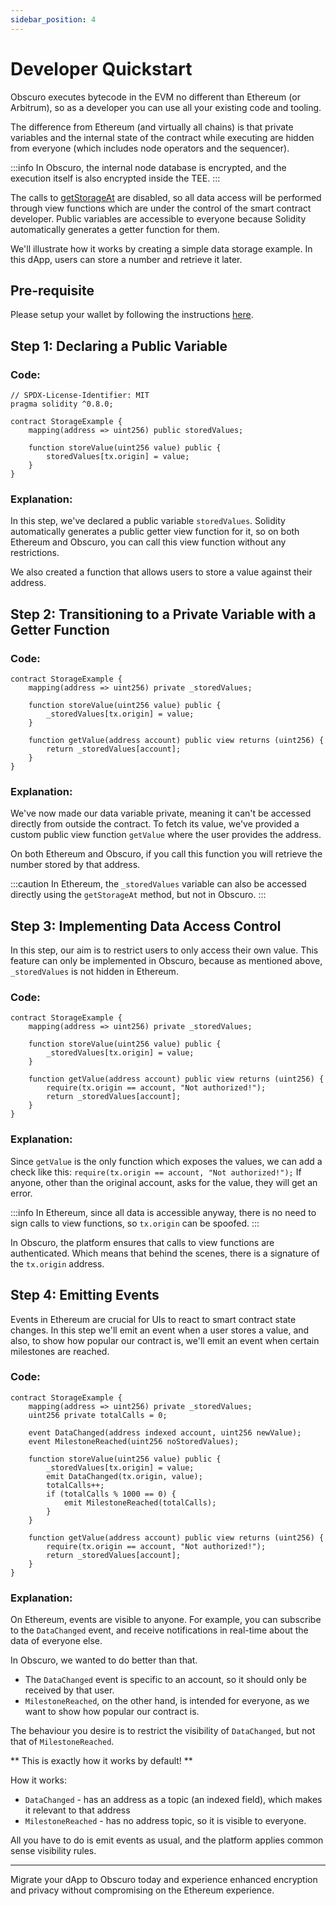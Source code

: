 ```yaml
---
sidebar_position: 4
---
```


# Developer Quickstart

Obscuro executes bytecode in the EVM no different than Ethereum (or Arbitrum), so as a developer you can use all your existing code and tooling.

The difference from Ethereum (and virtually all chains) is that private variables and the internal state of the contract while 
executing are hidden from everyone (which includes node operators and the sequencer).

:::info
In Obscuro, the internal node database is encrypted, and the execution itself is also encrypted inside the TEE.
:::

The calls to [getStorageAt](https://docs.alchemy.com/reference/eth-getstorageat) are disabled, so all data access
will be performed through view functions which are under the control of the smart contract developer.
Public variables are accessible to everyone because Solidity automatically generates a getter function for them.

We'll illustrate how it works by creating a simple data storage example.
In this dApp, users can store a number and retrieve it later.

## Pre-requisite
Please setup your wallet by following the instructions [here](/docs/getting-started/for-developers/setup-dev-env#1-wallet-setup--configuration).

## Step 1: Declaring a Public Variable
### Code:
```solidity
// SPDX-License-Identifier: MIT
pragma solidity ^0.8.0;

contract StorageExample {
    mapping(address => uint256) public storedValues;

    function storeValue(uint256 value) public {
        storedValues[tx.origin] = value;
    }
}
```

### Explanation:
In this step, we've declared a public variable `storedValues`. 
Solidity automatically generates a public getter view function for it, so on both Ethereum and Obscuro, you can call 
this view function without any restrictions.

We also created a function that allows users to store a value against their address.

## Step 2: Transitioning to a Private Variable with a Getter Function
### Code:
```solidity
contract StorageExample {
    mapping(address => uint256) private _storedValues;

    function storeValue(uint256 value) public {
        _storedValues[tx.origin] = value;
    }
    
    function getValue(address account) public view returns (uint256) {
        return _storedValues[account];
    }
}
```

### Explanation:
We've now made our data variable private, meaning it can't be accessed directly from outside the contract. 
To fetch its value, we've provided a custom public view function `getValue` where the user provides the address.

On both Ethereum and Obscuro, if you call this function you will retrieve the number stored by that address.

:::caution
In Ethereum, the `_storedValues` variable can also be accessed directly using the `getStorageAt` method, but not in Obscuro.
:::

## Step 3: Implementing Data Access Control 

In this step, our aim is to restrict users to only access their own value. 
This feature can only be implemented in Obscuro, because as mentioned above, ``_storedValues`` is not hidden in Ethereum.

### Code:
```solidity
contract StorageExample {
    mapping(address => uint256) private _storedValues;

    function storeValue(uint256 value) public {
        _storedValues[tx.origin] = value;
    }

    function getValue(address account) public view returns (uint256) {
        require(tx.origin == account, "Not authorized!");
        return _storedValues[account];
    }
}
```

### Explanation:

Since `getValue` is the only function which exposes the values, we can add a check like this: `require(tx.origin == account, "Not authorized!");` 
If anyone, other than the original account, asks for the value, they will get an error.

:::info
In Ethereum, since all data is accessible anyway, there is no need to sign calls to view functions, so `tx.origin` can be spoofed.
:::

In Obscuro, the platform ensures that calls to view functions are authenticated. Which means that behind the scenes, 
there is a signature of the ``tx.origin`` address. 


## Step 4: Emitting Events

Events in Ethereum are crucial for UIs to react to smart contract state changes.
In this step we'll emit an event when a user stores a value, and also, to show how popular our contract is,
we'll emit an event when certain milestones are reached.

### Code:

```solidity
contract StorageExample {
    mapping(address => uint256) private _storedValues;
    uint256 private totalCalls = 0;

    event DataChanged(address indexed account, uint256 newValue);
    event MilestoneReached(uint256 noStoredValues);

    function storeValue(uint256 value) public {
        _storedValues[tx.origin] = value;
        emit DataChanged(tx.origin, value);
        totalCalls++;
        if (totalCalls % 1000 == 0) {
            emit MilestoneReached(totalCalls);
        }
    }

    function getValue(address account) public view returns (uint256) {
        require(tx.origin == account, "Not authorized!");
        return _storedValues[account];
    }
}

```

### Explanation:

On Ethereum, events are visible to anyone. For example, you can subscribe to the `DataChanged` event, and receive notifications
in real-time about the data of everyone else.

In Obscuro, we wanted to do better than that.

- The ``DataChanged`` event is specific to an account, so it should only be received by that user.
- ``MilestoneReached``, on the other hand, is intended for everyone, as we want to show how popular our contract is.

The behaviour you desire is to restrict the visibility of ``DataChanged``, but not that of ``MilestoneReached``. 

** This is exactly how it works by default! **

How it works:
- ``DataChanged`` - has an address as a topic (an indexed field), which makes it relevant to that address
- ``MilestoneReached`` - has no address topic, so it is visible to everyone.

All you have to do is emit events as usual, and the platform applies common sense visibility rules.

---

Migrate your dApp to Obscuro today and experience enhanced encryption and privacy without compromising on the Ethereum experience.
